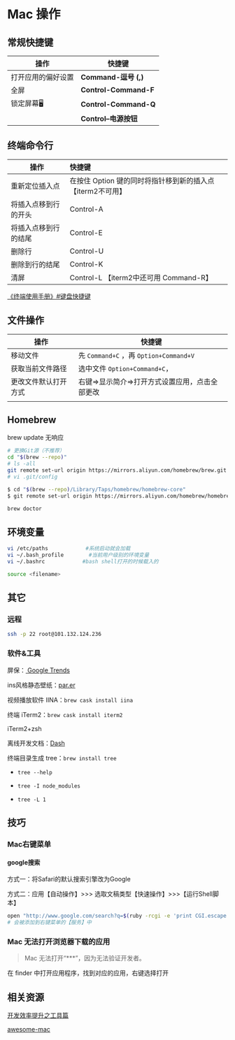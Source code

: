 # Mac 操作

## 常规快捷键

| 操作        | 快捷键                   |
| --------- | --------------------- |
| 打开应用的偏好设置 | **Command-逗号 (,)**    |
| 全屏        | **Control-Command-F** |
| 锁定屏幕🖥    | **Control-Command-Q** |
|           | **Control–电源按钮**      |

## 终端命令行

| 操作         | 快捷键                                  |
| ---------- |:------------------------------------ |
| 重新定位插入点    | 在按住 Option 键的同时将指针移到新的插入点【iterm2不可用】 |
| 将插入点移到行的开头 | Control-A                            |
| 将插入点移到行的结尾 | Control-E                            |
| 删除行        | Control-U                            |
| 删除到行的结尾    | Control-K                            |
| 清屏         | Control-L 【iterm2中还可用 Command-R】     |

[《终端使用手册》#键盘快捷键](https://support.apple.com/zh-cn/guide/terminal/welcome/mac)

## 文件操作

| 操作         | 快捷键                                 |
| ---------- | ----------------------------------- |
| 移动文件       | 先 `Command+C` ，再 `Option+Command+V` |
| 获取当前文件路径   | 选中文件 `Option+Command+C`，            |
| 更改文件默认打开方式 | 右键=>显示简介=>打开方式设置应用，点击全部更改           |
|            |                                     |

## Homebrew

brew update 无响应

```sh
# 更换Git源（不推荐）
cd "$(brew --repo)"
# ls -all
git remote set-url origin https://mirrors.aliyun.com/homebrew/brew.git
# vi .git/config

$ cd "$(brew --repo)/Library/Taps/homebrew/homebrew-core"
$ git remote set-url origin https://mirrors.aliyun.com/homebrew/homebrew-core.git
```

```sh
brew doctor
```

## 环境变量

```sh
vi /etc/paths            #系统启动就会加载
vi ~/.bash_profile        #当前用户级别的环境变量
vi ~/.bashrc            #bash shell打开的时候载入的

source <filename>
```

## 其它

### 远程

```sh
ssh -p 22 root@101.132.124.236 
```

### 软件&工具

屏保：[ Google Trends](https://trends.google.com/trends/hottrends/visualize?nrow=5&ncol=5)

ins风格静态壁纸：[par.er](http://paper.meiyuan.in/)

视频播放软件 IINA：`brew cask install iina`

终端 iTerm2：`brew cask install iterm2`

iTerm2+zsh

离线开发文档：[Dash](https://kapeli.com/dash)

终端目录生成 tree：`brew install tree`

- `tree --help`

- `tree -I node_modules`

- `tree -L 1`

## 技巧

### Mac右键菜单

#### google搜索

方式一：将Safari的默认搜索引擎改为Google

方式二：应用【自动操作】>>> 选取文稿类型【快速操作】>>>【运行Shell脚本】

```sh
open "http://www.google.com/search?q=$(ruby -rcgi -e 'print CGI.escape $<.read.chomp')"
# 会被添加到右键菜单的【服务】中
```

### Mac 无法打开浏览器下载的应用

> Mac 无法打开“***”，因为无法验证开发者。

在 finder 中打开应用程序，找到对应的应用，右键选择打开

## 相关资源

[开发效率提升之工具篇](https://github.com/Louiszhai/tool)

[awesome-mac](https://github.com/jaywcjlove/awesome-mac)

